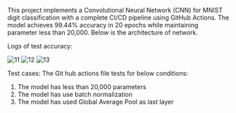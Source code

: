 This project implements a Convolutional Neural Network (CNN) for MNIST digit classification with a complete CI/CD pipeline using GitHub Actions. The model achieves 99.44% accuracy in 20 epochs while maintaining parameter less than 20,000. Below is the architecture of network.

Logs of test accuracy:

![11](https://github.com/user-attachments/assets/48db219c-f5de-4319-baf7-2c885a03b262)
![12](https://github.com/user-attachments/assets/c5e4ce10-a16b-4dca-b546-8469c741e9a9)
![13](https://github.com/user-attachments/assets/ed0125a9-adab-4b2d-9246-4c5e78f01846)

Test cases:
The Git hub actions file tests for below conditions:
1) The model has less than 20,000 parameters
2) The model has use batch normalization
3) The model has used Global Average Pool as last layer




